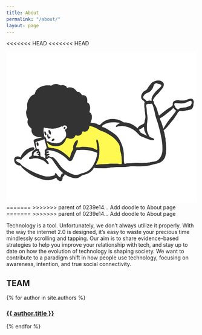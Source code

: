```yaml
---
title: About
permalink: "/about/"
layout: page
---
```


<<<<<<< HEAD
<<<<<<< HEAD

<img src="/assets/img/laying.png" height="400px">
=======
>>>>>>> parent of 0239e14... Add doodle to About page
=======
>>>>>>> parent of 0239e14... Add doodle to About page

Technology is a tool. Unfortunately, we don’t always utilize it properly. With the way the internet 2.0 is designed, it’s easy to waste your precious time mindlessly scrolling and tapping. Our aim is to share evidence-based strategies to help you improve your relationship with tech, and stay up to date on how the evolution of technology is shaping society. We want to contribute to a paradigm shift in how people use technology, focusing on awareness, intention, and true social connectivity.

<h2>TEAM</h2>
<div class="about-container">
{% for author in site.authors %}
<div class="main-home blog-column"><h3> <a href="{{ author.url }}">{{ author.title }}</a></h3></div>
{% endfor %}
</div>